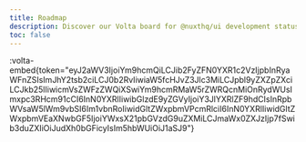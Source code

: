 ```yaml
---
title: Roadmap
description: Discover our Volta board for @nuxthq/ui development status.
toc: false
---
```


:volta-embed{token="eyJ2aWV3IjoiYm9hcmQiLCJib2FyZFN0YXR1c2VzIjpbInRyaWFnZSIsImJhY2tsb2ciLCJ0b2RvIiwiaW5fcHJvZ3Jlc3MiLCJpbl9yZXZpZXciLCJkb25lIiwicmVsZWFzZWQiXSwiYm9hcmRMaW5rZWRQcnMiOnRydWUsImxpc3RHcm91cCI6InN0YXRlIiwibGlzdE9yZGVyIjoiY3JlYXRlZF9hdCIsInRpbWVsaW5lWm9vbSI6Im1vbnRoIiwidGltZWxpbmVPcmRlciI6InN0YXRlIiwidGltZWxpbmVEaXNwbGF5IjoiYWxsX21pbGVzdG9uZXMiLCJmaWx0ZXJzIjp7fSwib3duZXIiOiJudXh0bGFicyIsIm5hbWUiOiJ1aSJ9"}
